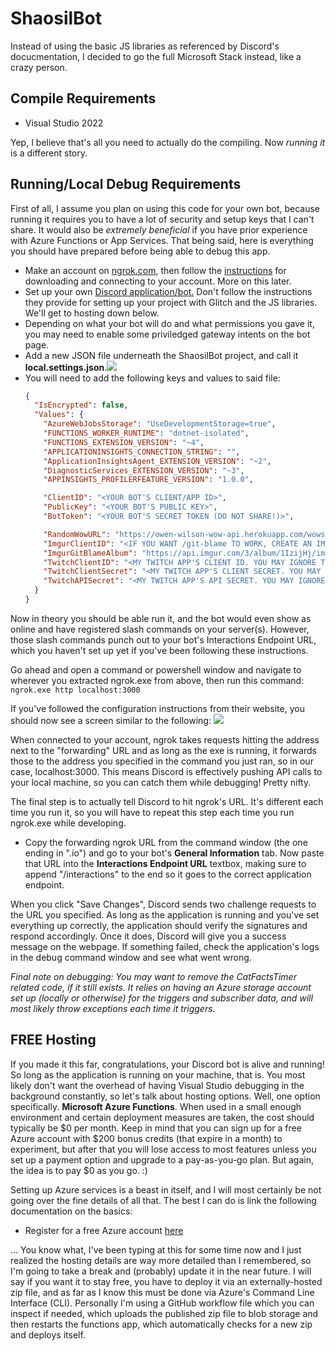 <h1>ShaosilBot</h1>

Instead of using the basic JS libraries as referenced by Discord's docucmentation, I decided to go the full Microsoft Stack instead, like a crazy person.

<h2>Compile Requirements</h2>
<ul>
	<li>Visual Studio 2022</li>
</ul>

Yep, I believe that's all you need to actually do the compiling. Now _running it_ is a different story.

<h2>Running/Local Debug Requirements</h2>

First of all, I assume you plan on using this code for your own bot, because running it requires you to have a lot of security and setup keys that I can't share. It would also be <i>extremely beneficial</i> if you have prior experience with Azure Functions or App Services. That being said, here is everything you should have prepared before being able to debug this app.

<ul>
	<li>Make an account on <a href="ngrok.com">ngrok.com</a>, then follow the <a href="https://dashboard.ngrok.com/get-started/setup">instructions</a> for downloading and connecting to your account. More on this later.</li>
	<li>Set up your own <a href="https://discord.com/developers/docs/getting-started#creating-an-app">Discord application/bot.</a> Don't follow the instructions they provide for setting up your project with Glitch and the JS libraries. We'll get to hosting down below.</li>
	<li>Depending on what your bot will do and what permissions you gave it, you may need to enable some priviledged gateway intents on the bot page.</li>
	<li>Add a new JSON file underneath the ShaosilBot project, and call it <b>local.settings.json</b>.<img src="https://user-images.githubusercontent.com/12295139/169375709-24d3181d-d002-4f23-9ae9-0c9998e3fd58.png"></img></li>
	<li>You will need to add the following keys and values to said file:</li>
	
```json
{
  "IsEncrypted": false,
  "Values": {
	"AzureWebJobsStorage": "UseDevelopmentStorage=true",
	"FUNCTIONS_WORKER_RUNTIME": "dotnet-isolated",
	"FUNCTIONS_EXTENSION_VERSION": "~4",
	"APPLICATIONINSIGHTS_CONNECTION_STRING": "",
	"ApplicationInsightsAgent_EXTENSION_VERSION": "~2",
	"DiagnosticServices_EXTENSION_VERSION": "~3",
	"APPINSIGHTS_PROFILERFEATURE_VERSION": "1.0.0",

	"ClientID": "<YOUR BOT'S CLIENT/APP ID>",
	"PublicKey": "<YOUR BOT'S PUBLIC KEY>",
	"BotToken": "<YOUR BOT'S SECRET TOKEN (DO NOT SHARE!)>",

	"RandomWowURL": "https://owen-wilson-wow-api.herokuapp.com/wows/random",
	"ImgurClientID": "<IF YOU WANT /git-blame TO WORK, CREATE AN IMGUR APP AND USE ITS CLIENT ID HERE>",
	"ImgurGitBlameAlbum": "https://api.imgur.com/3/album/1IzijHj/images",
	"TwitchClientID": "<MY TWITCH APP'S CLIENT ID. YOU MAY IGNORE THIS>",
	"TwitchClientSecret": "<MY TWITCH APP'S CLIENT SECRET. YOU MAY IGNORE THIS>",
	"TwitchAPISecret": "<MY TWITCH APP'S API SECRET. YOU MAY IGNORE THIS>"
  }
}
```

</ul>

Now in theory you should be able run it, and the bot would even show as online and have registered slash commands on your server(s). However, those slash commands punch out to your bot's Interactions Endpoint URL, which you haven't set up yet if you've been following these instructions.

Go ahead and open a command or powershell window and navigate to wherever you extracted ngrok.exe from above, then run this command: `ngrok.exe http localhost:3000`

If you've followed the configuration instructions from their website, you should now see a screen similar to the following:
<img src="https://user-images.githubusercontent.com/12295139/169361191-aa6c7839-2c42-41ff-b476-b878b8112ab3.png"></img>

When connected to your account, ngrok takes requests hitting the address next to the "forwarding" URL and as long as the exe is running, it forwards those to the address you specified in the command you just ran, so in our case, localhost:3000. This means Discord is effectively pushing API calls to your local machine, so you can catch them while debugging! Pretty nifty.

The final step is to actually tell Discord to hit ngrok's URL. It's different each time you run it, so you will have to repeat this step each time you run ngrok.exe while developing.

<ul>
	<li>Copy the forwarding ngrok URL from the command window (the one ending in ".io") and go to your bot's <b>General Information</b> tab. Now paste that URL into the <b>Interactions Endpoint URL</b> textbox, making sure to append "/interactions" to the end so it goes to the correct application endpoint.</li>
</ul>

When you click "Save Changes", Discord sends two challenge requests to the URL you specified. As long as the application is running and you've set everything up correctly, the application should verify the signatures and respond accordingly. Once it does, Discord will give you a success message on the webpage. If something failed, check the application's logs in the debug command window and see what went wrong.

<i>Final note on debugging: You may want to remove the CatFactsTimer related code, if it still exists. It relies on having an Azure storage account set up (locally or otherwise) for the triggers and subscriber data, and will most likely throw exceptions each time it triggers.</i>

<h2>FREE Hosting</h2>

If you made it this far, congratulations, your Discord bot is alive and running! So long as the application is running on your machine, that is. You most likely don't want the overhead of having Visual Studio debugging in the background constantly, so let's talk about hosting options. Well, one option specifically. <b>Microsoft Azure Functions</b>. When used in a small enough environment and certain deployment measures are taken, the cost should typically be $0 per month. Keep in mind that you can sign up for a free Azure account with $200 bonus credits (that expire in a month) to experiment, but after that you will lose access to most features unless you set up a payment option and upgrade to a pay-as-you-go plan. But again, the idea is to pay $0 as you go. :)

Setting up Azure services is a beast in itself, and I will most certainly be not going over the fine details of all that. The best I can do is link the following documentation on the basics:

<ul>
	<li>Register for a free Azure account <a href="https://azure.microsoft.com/en-us/free/">here<a></li>
</ul>
		
... You know what, I've been typing at this for some time now and I just realized the hosting details are way more detailed than I remembered, so I'm going to take a break and (probably) update it in the near future. I will say if you want it to stay free, you have to deploy it via an externally-hosted zip file, and as far as I know this must be done via Azure's Command Line Interface (CLI). Personally I'm using a GitHub workflow file which you can inspect if needed, which uploads the published zip file to blob storage and then restarts the functions app, which automatically checks for a new zip and deploys itself.
